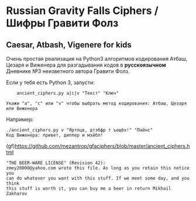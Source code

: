# Russian Gravity Falls Ciphers / Шифры Гравити Фолз
## Caesar, Atbash, Vigenere for kids

Очень простая реализация на Python3 алгоритмов кодирования Атбаш, Цезаря и Виженера для разгадывания кодов в **русскоязычном** Дневнике №3 неизветного автора Гравити Фолз.

Если у тебя есть Python 3, запусти:
```
	ancient_ciphers.py a|c|v "Текст" "Ключ"

Укажи "а", "c" или "v" чтобы выбрать метод кодирования: Атбаш, Цезаря или Виженера
```

Например:
```
./ancient_ciphers.py v "Яртпцв, дтэбфр т ъощбх!" "Пайнс"
Код Виженера: привет, диппер и мэйбл!
```

(gf)https://github.com/mezantrop/gfaciphers/blob/master/ancient_ciphers.html

```
"THE BEER-WARE LICENSE" (Revision 42):
zmey20000@yahoo.com wrote this file. As long as you retain this notice you
can do whatever you want with this stuff. If we meet some day, and you think
this stuff is worth it, you can buy me a beer in return Mikhail Zakharov
```

